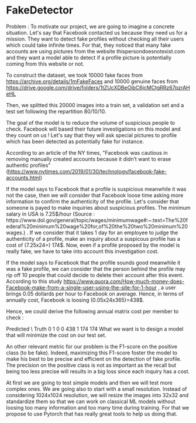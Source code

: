 # FakeDetector

Problem :
To motivate our project, we are going to imagine a concrete situation. Let's say that Facebook contacted us because they need us for a mission. They want to detect fake profiles without checking all their users which could take infinite times. For that, they noticed that many fake accounts are using pictures from the website thispersondoesnotexist.com and they want a model able to detect if a profile picture is potentially coming from this website or not.

To construct the dataset, we took 10000 fake faces from https://archive.org/details/1mFakeFaces and 10000 genuine faces from https://drive.google.com/drive/folders/1tZUcXDBeOibC6jcMCtgRRz67pzrAHeHL

Then, we splitted this 20000 images into a train set, a validation set and a test set following the repartition 80/10/10.

The goal of the model is to reduce the volume of suspicious people to check. Facebook will based their future investigations on this model and they count on us ! Let's say that they will ask special pictures to profile which has been detected as potentially fake for instance.

According to an article of the NY times, "Facebook was cautious in removing manually created accounts because it didn’t want to erase authentic profiles" (https://www.nytimes.com/2019/01/30/technology/facebook-fake-accounts.html)

If the model says to Facebook that a profile is suspicious meanwhile it was not the case, then we will consider that Facebook loose time asking more information to confirm the authenticity of the profile. Let's consider that someone is payed to make inquiries about suspicious profiles. The minimum salary in USA is 7.25$/hour (Source : https://www.dol.gov/general/topic/wages/minimumwage#:~:text=The%20federal%20minimum%20wage%20for,of%20the%20two%20minimum%20wages.) . If we consider that it takes 1 day for an employee to judge the authenticity of a profile, make an inquiry about a suspicous profile has a cost of (7.25x24=) 174$. Now, even if a profile proposed by the model is really fake, we have to take into account this investigation cost.

If the model says to Facebook that the profile sounds good meanwhile it was a fake profile, we can consider that the person behind the profile may rip off 10 people that could decide to delete their account after this event. According to this study https://www.quora.com/How-much-money-does-Facebook-make-from-a-single-user-using-the-site-for-1-hour , a user brings 0.05 dollards per hour to Facebook on average. Hence, in terms of annually cost, Facebook is loosing (0.05x24x365)=438$.

Hence, we could derive the following annual matrix cost per member to check :

Predicted \ Truth	0	1
0	0	438
1	174	174
What we want is to design a model that will minimize the cost on our test set.

An other relevant metric for our problem is the F1-score on the positive class (to be fake). Indeed, maximizing this F1-score foster the model to make his best to be precise and efficient on the detection of fake profile. The precision on the positive class is not as important as the recall but being too less precise will results in a big loss since each inquiry has a cost.

At first we are going to test simple models and then we will test more complex ones. We are going also to start with a small resolution. Instead of considering 1024x1024 resolution, we will resize the images into 32x32 and standardize them so that we can work on classical ML models without loosing too many information and too many time during training. For that we propose to use Pytorch that has really great tools to help us doing that.
